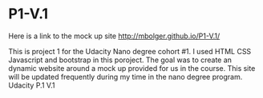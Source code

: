 P1-V.1
======
Here is a link to the mock up site http://mbolger.github.io/P1-V.1/

This is project 1 for the Udacity Nano degree cohort #1. I used HTML CSS Javascript and bootstrap in this poroject. The goal was to create an dynamic website around a mock up provided for us in the course. This site will be updated frequently during my time in the nano degree program. 
Udacity P.1 V.1
